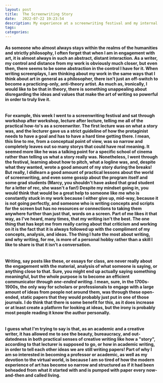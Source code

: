 ```yaml
---
layout: post
title:  The Screenwriting Story
date:   2022-07-22 19:23:54
description: My experience at a screenwriting festival and my internal conversation it inspired.  
tags: 
categories: 
---
```

<h4>As someone who almost always stays within the realms of the humanities and strictly philosophy, I often forget that when I am in engagement with art, it is almost always in such an abstract, distant interaction. As a writer, my control and distance from my work is obviously much closer, but even then, there seems to be some abstraction in the control I have for it. When writing screenplays, I am thinking about my work in the same ways that I think about art in general as a philosopher, there isn't just an off-switch to become a practicing-only, anti-theory artist. As much as, ironically, I would like to be that in theory, there is something unappealing about disregarding the ideas and values that make the art of writing so powerful in order to truly live it.
  <br>
  <br>
  <h4>For example, this week I went to a screenwriting festival and sat through workshop after workshop, lecture after lecture, telling me all of the practical how-to's as a screenwriter. The first lecture was on what a story was, and the lecturer gave us a strict guideline of how the protaginist needs to have a goal and has to have a hard time getting there. I mean, this line to me, from a conceptual point of view, was so narrow and completely leaves out so many storys that could have real meaning. It seemed more like he was a talking point for a specific school of cinema rather than telling us what a story really was. Nonetheless, I went through the festival, learning about how to pitch, what a logline was, and, despite what they wanted, wrote a good amount of my story during the breaks! But really, I didlearn a good amount of practical lessons about the world of screenwriting, and even some gossip about the program itself and some grad students (Marcy, you shouldn't have asked that grad student for a letter of rec, she wasn't a fan!) Despite my mindset going in, you would think that would be a great help to someone like me who is constantly stuck in my work because I either give up, mid-way, because it is not going perfectly, and someone who is writing concepts and scripts for the screen but has no resources or connections to taking them anywhere further than just that, words on a screen. Part of me likes it that way, as I've heard, many times, that my writing isn't the best. The one thing that has kept me from really caring about that criticism and working on it is the fact that it is always followed up with the compliment of my concepts, analysis, and ideas. The thing I hate the most about writing, and why writing, for me, is more of a personal hobby rather than a skill I like to share is that it isn't a conversation.
  <br>
    <br>
  <h4>Writing, say posts like these, or essays for class, are never really about the engagement with the material, analysis of what someone is saying, or anything close to that. Sure, you might end up actually saying something meaningful, but the whole purpose is to become an efficient communicator <i>through one-ended writing</i>. I mean, sure, in the 1700s-1900s, the only way for scholars or professionals to engage with a large amount of ideas from people not around them, was through these open-ended, static papers that they would probably just put in one of those journals. I do think that there is some benefit for this, as it does increase or at least create a platform for looking at ideas, but the irony is probably most people reading it know the author personally. 
    <br>
    <br>
    <h4>I guess what I'm trying to say is that, as an academic and a creative writer, it has allowed me to see the beauty, bureaucracy, and out-datedness in both practical senses of creative writing like how a "story", according to that lecturer is supposed to go, or how in academic writing, in order to tell each other ideas we are still writing papers! Part of why I am so interested in becoming a professor or academic, as well as my devotion to the virtual world, is because I am so tired of how the modern experience of art has become so narrow and structured as if it had been beheaded from what it started with and is pumped with paper every now-and-then and called living.

